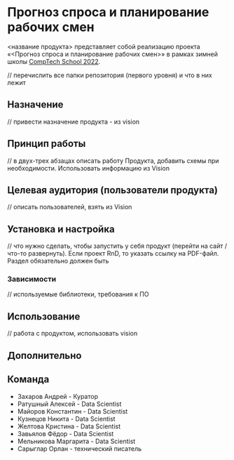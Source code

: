 # Прогноз спроса и планирование рабочих смен
<название продукта> представляет собой реализацию проекта «<Прогноз спроса и планирование рабочих смен>» в рамках зимней школы [CompTech School 2022](https://comptechschool.com/).

// перечислить все папки репозитория (первого уровня) и что в них лежит

## Назначение

// привести назначение продукта - из vision

## Принцип работы

// в двух-трех абзацах описать работу Продукта, добавить схемы при необходимости. Использовать информацию из Vision

## Целевая аудитория (пользователи продукта)

// описать пользователей, взять из Vision

## Установка и настройка

// что нужно сделать, чтобы запустить у себя продукт (перейти на сайт / что-то развернуть). Если проект RnD, то указать ссылку на PDF-файл. Раздел обязательно должен быть

### Зависимости

// используемые библиотеки, требования к ПО

## Использование

// работа с продуктом, использовать vision

## Дополнительно


## Команда
- Захаров Андрей - Куратор
- Ратушный Алексей - Data Scientist
- Майоров Константин - Data Scientist
- Кузнецов Никита - Data Scientist
- Желтова Кристина - Data Scientist
- Завьялов Фёдор - Data Scientist
- Мельникова Маргарита - Data Scientist
- Сарыглар Орлан - технический писатель

